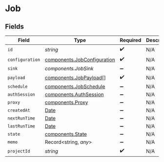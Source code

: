 # Job


## Fields

| Field                                                                                         | Type                                                                                          | Required                                                                                      | Description                                                                                   |
| --------------------------------------------------------------------------------------------- | --------------------------------------------------------------------------------------------- | --------------------------------------------------------------------------------------------- | --------------------------------------------------------------------------------------------- |
| `id`                                                                                          | *string*                                                                                      | :heavy_check_mark:                                                                            | N/A                                                                                           |
| `configuration`                                                                               | [components.JobConfiguration](../../models/components/jobconfiguration.md)                    | :heavy_check_mark:                                                                            | N/A                                                                                           |
| `sink`                                                                                        | *components.JobSink*                                                                          | :heavy_minus_sign:                                                                            | N/A                                                                                           |
| `payload`                                                                                     | [components.JobPayload](../../models/components/jobpayload.md)[]                              | :heavy_check_mark:                                                                            | N/A                                                                                           |
| `schedule`                                                                                    | [components.JobSchedule](../../models/components/jobschedule.md)                              | :heavy_minus_sign:                                                                            | N/A                                                                                           |
| `authSession`                                                                                 | [components.AuthSession](../../models/components/authsession.md)                              | :heavy_minus_sign:                                                                            | N/A                                                                                           |
| `proxy`                                                                                       | [components.Proxy](../../models/components/proxy.md)                                          | :heavy_minus_sign:                                                                            | N/A                                                                                           |
| `createdAt`                                                                                   | [Date](https://developer.mozilla.org/en-US/docs/Web/JavaScript/Reference/Global_Objects/Date) | :heavy_minus_sign:                                                                            | N/A                                                                                           |
| `nextRunTime`                                                                                 | [Date](https://developer.mozilla.org/en-US/docs/Web/JavaScript/Reference/Global_Objects/Date) | :heavy_minus_sign:                                                                            | N/A                                                                                           |
| `lastRunTime`                                                                                 | [Date](https://developer.mozilla.org/en-US/docs/Web/JavaScript/Reference/Global_Objects/Date) | :heavy_minus_sign:                                                                            | N/A                                                                                           |
| `state`                                                                                       | [components.State](../../models/components/state.md)                                          | :heavy_minus_sign:                                                                            | N/A                                                                                           |
| `memo`                                                                                        | Record<string, *any*>                                                                         | :heavy_minus_sign:                                                                            | N/A                                                                                           |
| `projectId`                                                                                   | *string*                                                                                      | :heavy_check_mark:                                                                            | N/A                                                                                           |